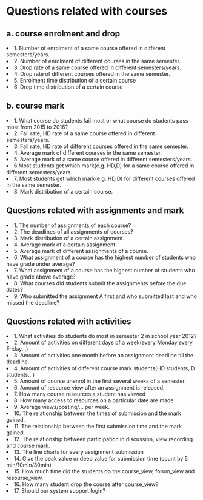 <h1>Questions related with courses</h1>
<h2>a. course enrolment and drop</h2>
<li>1. Number of enrolment of a same course offered in different semesters/years.
<li>2. Number of enrolment of different courses in the same semester.
<li>3. Drop rate of a same course offered in different semesters/years.
<li>4. Drop rate of different courses offered in the same semester.
<li>5. Enrolment time distribution of a certain course
<li>6. Drop time distribution of a certain course

<h2>b. course mark</h2>
<li>1. What course do students fail most or what course do students pass most from 2015 to 2016?
<li>2. Fail rate, HD rate of a same course offered in different semesters/years.
<li>3. Fail rate, HD rate of different courses offered in the same semester.
<li>4. Average mark of different courses in the same semester.
<li>5. Average mark of a same course offered in different semesters/years.
<li>6.Most students get which mark(e.g. HD,D) for a same course offered in different semesters/years.
<li>7. Most students get which mark(e.g. HD,D) for different courses offered in the same semester.
<li>8. Mark distribution of a certain course.


<h2>Questions related with assignments and mark</h2>
<li>1. The number of assignments of each course?
<li>2. The deadlines of all assignments of courses?
<li>3. Mark distribution of a certain assignment.
<li>4. Average mark of a certain assignment
<li>5. Average mark of different assignments of a course.
<li>6. What assignment of a course has the highest number of students who have grade under average?
<li>7. What assignment of a course has the highest number of students who have grade above average?
<li>8. What courses did students submit the assignments before the due dates?
<li>9. Who submitted the assignment A first and who submitted last and who missed the deadline?


<h2>Questions related with activities</h2>
<li>1. What activities do students do most in semester 2 in school year 2012?
<li>2. Amount of activities on different days of a week(every Monday,every Friday...)
<li>3. Amount of activities one month before an assignment deadline till the deadline.
<li>4. Amount of activities of different course mark students(HD students, D students...)
<li>5. Amount of course unenrol in the first several weeks of a semester.
<li>6. Amount of resource_view after an assignment is released.
<li>7. How many course resources a student has viewed
<li>8. How many access to resources on a particular date are made
<li>9. Average views/posting/... per week.
<li>10. The relationship between the times of submission and the mark gained.
<li>11. The relationship between the first submission time and the mark gained.
<li>12. The relationship between participation in discussion, view recording and course mark.
<li>13. The line charts for every assignment submission
<li>14. Give the peak value or deep value for submission time (count by 5 min/10min/30min)
<li>15. How much time did the students do the course_view, forum_view and resourse_view.
<li>16. How many student drop the course after course_view?
<li>17. Should our system support login?
